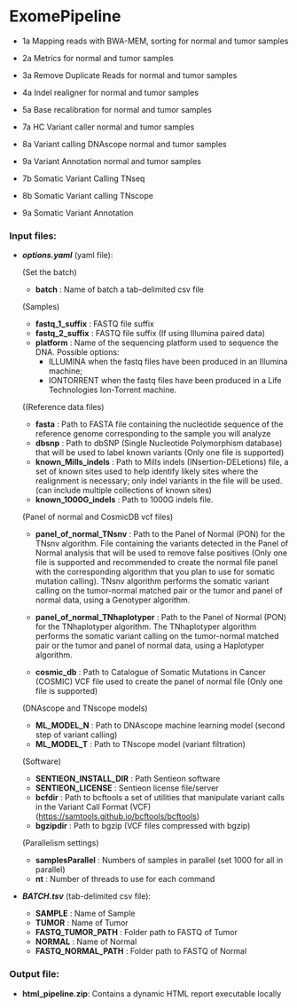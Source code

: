 # ExomePipeline

- 1a Mapping reads with BWA-MEM, sorting for normal and tumor samples
- 2a Metrics for normal and tumor samples
- 3a Remove Duplicate Reads for normal and tumor samples
- 4a Indel realigner for normal and tumor samples
- 5a Base recalibration for normal and tumor samples
- 7a HC Variant caller normal and tumor samples
- 8a Variant calling DNAscope normal and tumor samples
- 9a Variant Annotation normal and tumor samples


- 7b Somatic Variant Calling TNseq
- 8b Somatic Variant calling TNscope
- 9a Somatic Variant Annotation

### Input files:
- ***options.yaml*** (yaml file): 

    (Set the batch)
	- **batch** : Name of batch a tab-delimited csv file

    (Samples)
	- **fastq_1_suffix** : FASTQ file suffix
	- **fastq_2_suffix** : FASTQ file suffix (If using Illumina paired data)
	- **platform** : Name of the sequencing platform used to sequence the DNA. Possible options:
        - ILLUMINA when the fastq files have been produced in an Illumina machine;
        - IONTORRENT when the fastq files have been produced in a Life Technologies Ion-Torrent machine.

    ((Reference data files)
	- **fasta** : Path to FASTA file containing the nucleotide sequence of the reference genome corresponding to the sample you will analyze  
	- **dbsnp** : Path to dbSNP (Single Nucleotide Polymorphism database) that will be used to label known variants (Only one file is supported)  
	- **known_Mills_indels** : Path to Mills indels (INsertion-DELetions) file, a set of known sites used to help identify likely sites where the realignment is necessary; only indel variants in the file will be used.  (can include multiple collections of known sites)
	- **known_1000G_indels** : Path to 1000G indels file.

    (Panel of normal and CosmicDB vcf files)
	- **panel_of_normal_TNsnv** : Path to the Panel of Normal (PON) for the TNsnv algorithm. File containing the variants detected in the Panel of Normal analysis that will be used to remove false positives (Only one file is supported and recommended to create the normal file panel with the corresponding algorithm that you plan to use for somatic mutation calling). TNsnv algorithm performs the somatic variant calling on the tumor-normal matched pair or the tumor and panel of normal data, using a Genotyper algorithm.
	- **panel_of_normal_TNhaplotyper** : Path to the Panel of Normal (PON) for the TNhaplotyper algorithm. The TNhaplotyper algorithm performs the somatic variant calling on the tumor-normal matched pair or the tumor and panel of normal data, using a Haplotyper algorithm.
    
	- **cosmic_db** : Path to Catalogue of Somatic Mutations in Cancer (COSMIC) VCF file used to create the panel of normal file (Only one file is supported)  

    (DNAscope and TNscope models)
	- **ML_MODEL_N** : Path to DNAscope machine learning model (second step of variant calling)
	- **ML_MODEL_T** : Path to TNscope model (variant filtration)

    (Software)
	- **SENTIEON_INSTALL_DIR** : Path Sentieon software 
	- **SENTIEON_LICENSE** : Sentieon license file/server
	- **bcfdir** : Path to bcftools a set of utilities that manipulate variant calls in the Variant Call Format (VCF) (https://samtools.github.io/bcftools/bcftools)
	- **bgzipdir** : Path to bgzip (VCF files compressed with bgzip)

    (Parallelism settings)
	- **samplesParallel** : Numbers of samples in parallel (set 1000 for all in parallel)
	- **nt** : Number of threads to use for each command
 
- ***BATCH.tsv*** (tab-delimited csv file): 
	- **SAMPLE** : Name of Sample
	- **TUMOR** : Name of Tumor
	- **FASTQ_TUMOR_PATH** : Folder path to FASTQ of Tumor
	- **NORMAL** : Name of Normal
	- **FASTQ_NORMAL_PATH** : Folder path to FASTQ of Normal

### Output file:
- **html_pipeline.zip**: Contains a dynamic HTML report executable locally